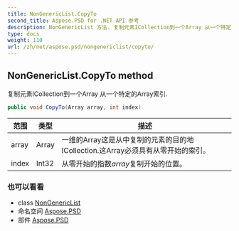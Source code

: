 ```yaml
---
title: NonGenericList.CopyTo
second_title: Aspose.PSD for .NET API 参考
description: NonGenericList 方法. 复制元素ICollection到一个Array 从一个特定的Array索引.
type: docs
weight: 110
url: /zh/net/aspose.psd/nongenericlist/copyto/
---
```

## NonGenericList.CopyTo method

复制元素ICollection到一个Array 从一个特定的Array索引.

```csharp
public void CopyTo(Array array, int index)
```

| 范围 | 类型 | 描述 |
| --- | --- | --- |
| array | Array | 一维的Array这是从中复制的元素的目的地ICollection.这Array必须具有从零开始的索引。 |
| index | Int32 | 从零开始的指数*array*复制开始的位置。 |

### 也可以看看

* class [NonGenericList](../)
* 命名空间 [Aspose.PSD](../../nongenericlist/)
* 部件 [Aspose.PSD](../../../)


